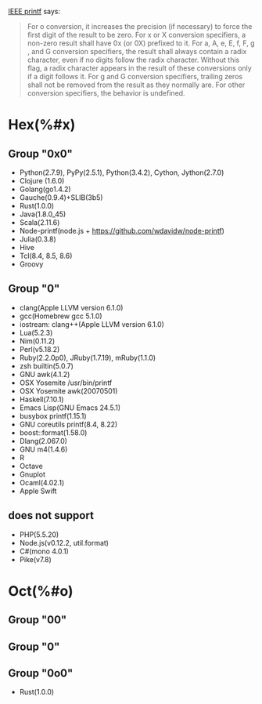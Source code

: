 [IEEE printf](http://pubs.opengroup.org/onlinepubs/9699919799/functions/printf.html) says:
> For o conversion, it increases the precision (if necessary) to force the first digit of the result to be zero. For x or X conversion specifiers, a non-zero result shall have 0x (or 0X) prefixed to it. For a, A, e, E, f, F, g , and G conversion specifiers, the result shall always contain a radix character, even if no digits follow the radix character. Without this flag, a radix character appears in the result of these conversions only if a digit follows it. For g and G conversion specifiers, trailing zeros shall not be removed from the result as they normally are. For other conversion specifiers, the behavior is undefined.

# Hex(%#x)

## Group "0x0"

- Python(2.7.9), PyPy(2.5.1), Python(3.4.2), Cython, Jython(2.7.0)
- Clojure (1.6.0)
- Golang(go1.4.2)
- Gauche(0.9.4)+SLIB(3b5)
- Rust(1.0.0)
- Java(1.8.0_45)
- Scala(2.11.6)
- Node-printf(node.js + https://github.com/wdavidw/node-printf)
- Julia(0.3.8)
- Hive
- Tcl(8.4, 8.5, 8.6)
- Groovy

## Group "0"

- clang(Apple LLVM version 6.1.0)
- gcc(Homebrew gcc 5.1.0)
- iostream: clang++(Apple LLVM version 6.1.0)
- Lua(5.2.3)
- Nim(0.11.2)
- Perl(v5.18.2)
- Ruby(2.2.0p0), JRuby(1.7.19), mRuby(1.1.0)
- zsh builtin(5.0.7)
- GNU awk(4.1.2)
- OSX Yosemite /usr/bin/printf
- OSX Yosemite awk(20070501)
- Haskell(7.10.1)
- Emacs Lisp(GNU Emacs 24.5.1)
- busybox printf(1.15.1)
- GNU coreutils printf(8.4, 8.22)
- boost::format(1.58.0)
- Dlang(2.067.0)
- GNU m4(1.4.6)
- R
- Octave
- Gnuplot
- Ocaml(4.02.1)
- Apple Swift

## does not support

- PHP(5.5.20)
- Node.js(v0.12.2, util.format)
- C#(mono 4.0.1)
- Pike(v7.8)

# Oct(%#o)

## Group "00"

## Group "0"

## Group "0o0"

- Rust(1.0.0)
